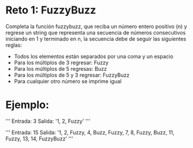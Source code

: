 Reto 1: FuzzyBuzz
==========

Completa la función fuzzybuzz, que reciba un número entero positivo (n) y regrese un string que representa una secuencia de números consecutivos iniciando en 1 y terminado en n, la secuencia debe de seguir las siguientes reglas:

* Todos los elementos están separados por una coma y un espacio
* Para los múltiplos de 3 regresar: Fuzzy
* Para los múltiplos de 5 regresas: Buzz
* Para los múltiplos de 5 y 3 regresar: FuzzyBuzz
* Para cualquier otro número se imprime igual

Ejemplo:
========
'''
Entrada: 3
Salida: '1, 2, Fuzzy'
'''

'''
Entrada: 15
Salida: '1, 2, Fuzzy, 4, Buzz, Fuzzy, 7, 8, Fuzzy, Buzz, 11, Fuzzy, 13, 14, FuzzyBuzz'
'''